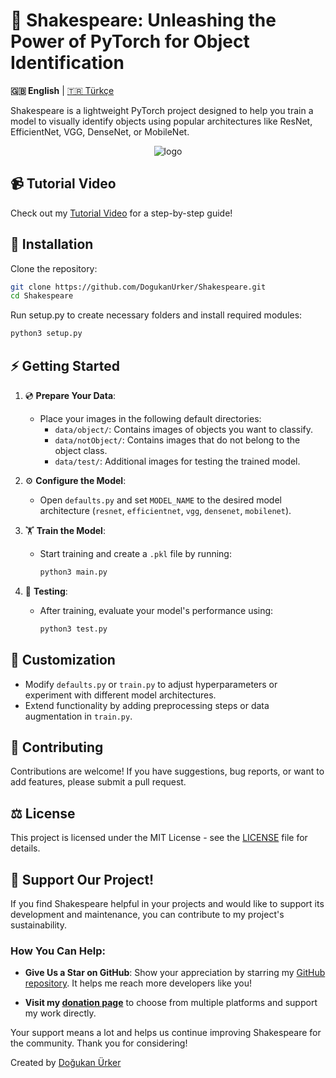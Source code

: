 # 🚀 Shakespeare: Unleashing the Power of PyTorch for Object Identification

**🇬🇧 English** | [🇹🇷 Türkçe](README_TR.md)

Shakespeare is a lightweight PyTorch project designed to help you train a model to visually identify objects using popular architectures like ResNet, EfficientNet, VGG, DenseNet, or MobileNet.

<p align="center">
    <img src="https://github.com/DogukanUrker/Shakespeare/assets/62756402/76d2fe03-1c5e-474f-99ed-f8683ec66a97" alt="logo">
</p>

## 📹 Tutorial Video

Check out my [Tutorial Video](https://youtu.be/8xC1-un_sjA) for a step-by-step guide!

## 📂 Installation

Clone the repository:

```bash
git clone https://github.com/DogukanUrker/Shakespeare.git
cd Shakespeare
```

Run setup.py to create necessary folders and install required modules:

```bash
python3 setup.py
```

## ⚡️ Getting Started

1. 💿 **Prepare Your Data**:

   - Place your images in the following default directories:
     - `data/object/`: Contains images of objects you want to classify.
     - `data/notObject/`: Contains images that do not belong to the object class.
     - `data/test/`: Additional images for testing the trained model.

2. ⚙️ **Configure the Model**:

   - Open `defaults.py` and set `MODEL_NAME` to the desired model architecture (`resnet`, `efficientnet`, `vgg`, `densenet`, `mobilenet`).

3. 🏋️ **Train the Model**:

   - Start training and create a `.pkl` file by running:
     ```bash
     python3 main.py
     ```

4. 📝 **Testing**:
   - After training, evaluate your model's performance using:
     ```bash
     python3 test.py
     ```

## 🎨 Customization

- Modify `defaults.py` or `train.py` to adjust hyperparameters or experiment with different model architectures.
- Extend functionality by adding preprocessing steps or data augmentation in `train.py`.

## 💞 Contributing

Contributions are welcome! If you have suggestions, bug reports, or want to add features, please submit a pull request.

## ⚖️ License

This project is licensed under the MIT License - see the [LICENSE](./LICENSE) file for details.

## 🌟 Support Our Project!

If you find Shakespeare helpful in your projects and would like to support its development and maintenance, you can contribute to my project's sustainability.

### How You Can Help:

- **Give Us a Star on GitHub**: Show your appreciation by starring my [GitHub repository](https://github.com/DogukanUrker/Shakespeare). It helps me reach more developers like you!

- **Visit my [donation page](https://dogukanurker.com/donate)** to choose from multiple platforms and support my work directly.

Your support means a lot and helps us continue improving Shakespeare for the community. Thank you for considering!

Created by [Doğukan Ürker](https://dogukanurker.com)
